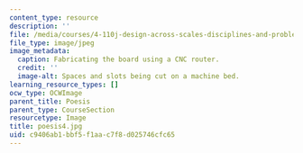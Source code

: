 ```yaml
---
content_type: resource
description: ''
file: /media/courses/4-110j-design-across-scales-disciplines-and-problem-contexts-spring-2013/c9406ab1bbf5f1aac7f8d025746cfc65_poesis4.jpg
file_type: image/jpeg
image_metadata:
  caption: Fabricating the board using a CNC router.
  credit: ''
  image-alt: Spaces and slots being cut on a machine bed.
learning_resource_types: []
ocw_type: OCWImage
parent_title: Poesis
parent_type: CourseSection
resourcetype: Image
title: poesis4.jpg
uid: c9406ab1-bbf5-f1aa-c7f8-d025746cfc65
---
```

